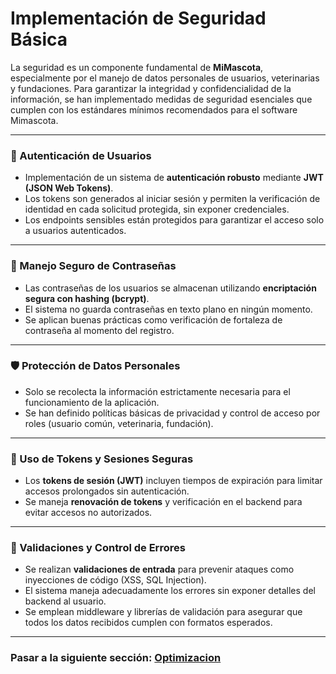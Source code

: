 # Implementación de Seguridad Básica

La seguridad es un componente fundamental de **MiMascota**, especialmente por el manejo de datos personales de usuarios, veterinarias y fundaciones. Para garantizar la integridad y confidencialidad de la información, se han implementado medidas de seguridad esenciales que cumplen con los estándares mínimos recomendados para el software Mimascota.

---

### 🔑 Autenticación de Usuarios

* Implementación de un sistema de **autenticación robusto** mediante **JWT (JSON Web Tokens)**.
* Los tokens son generados al iniciar sesión y permiten la verificación de identidad en cada solicitud protegida, sin exponer credenciales.
* Los endpoints sensibles están protegidos para garantizar el acceso solo a usuarios autenticados.

---

### 🧾 Manejo Seguro de Contraseñas

* Las contraseñas de los usuarios se almacenan utilizando **encriptación segura con hashing (bcrypt)**.
* El sistema no guarda contraseñas en texto plano en ningún momento.
* Se aplican buenas prácticas como verificación de fortaleza de contraseña al momento del registro.

---

### 🛡️ Protección de Datos Personales

* Solo se recolecta la información estrictamente necesaria para el funcionamiento de la aplicación.
* Se han definido políticas básicas de privacidad y control de acceso por roles (usuario común, veterinaria, fundación).

---

### 🔐 Uso de Tokens y Sesiones Seguras

* Los **tokens de sesión (JWT)** incluyen tiempos de expiración para limitar accesos prolongados sin autenticación.
* Se maneja **renovación de tokens** y verificación en el backend para evitar accesos no autorizados.


---

### 🧪 Validaciones y Control de Errores

* Se realizan **validaciones de entrada** para prevenir ataques como inyecciones de código (XSS, SQL Injection).
* El sistema maneja adecuadamente los errores sin exponer detalles del backend al usuario.
* Se emplean middleware y librerías de validación para asegurar que todos los datos recibidos cumplen con formatos esperados.

---

### Pasar a la siguiente sección: [Optimizacion](15-optimizacion.md)


